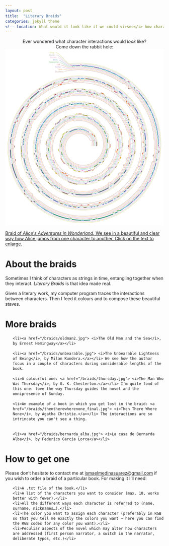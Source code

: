```yaml
---
layout: post
title:  "Literary Braids"
categories: jekyll theme
<!-- location: What would it look like if we could <i>see</i> how characters interact between them? -->
---
```



<center> Ever wondered what character interactions would <i>look</i> like? </center>

<center>     </center>

<center> Come down the rabbit hole: </center>

<div class="post-image">
    <img src="/alice_2000.jpg" alt="A full-size image example" alt = "" height /><a href="/alice_squared.jpg">
    <p class="post-image-caption">Braid of <i> Alice's Adventures in Wonderland.</i> We see in a beautiful and clear way how Alice jumps from one character to another. Click on the text to enlarge.</p></a>
</div>


<h1 class="post-date"> About the braids </h1>

Sometimes I think of characters as strings in time, entangling together when they interact. <i>Literary Braids</i> is that idea made real.
 
Given a literary work, my computer program traces the interactions between characters. Then I feed it colours and to compose these beautiful staves.




<h1 class="post-date"> More braids </h1>

 <ol type="1">
  
   
    <li><a href="/braids/oldman2.jpg"> <i>The Old Man and the Sea</i>, by Ernest Hemingway</a></li>
        
    <li><a href="/braids/unbearable.jpg"> <i>The Unbearable Lightness of Being</i>, by Milan Kundera.</a></li> We see how the author focus in a couple of characters during considerable lengths of the book.
  
    <li>A colourful one: <a href="/braids/thursday.jpg"> <i>The Man Who Was Thursday</i>, by G. K. Chesterton.</a></li> I'm quite fond of this one: love the way Thursday guides the novel and the omnipresence of Sunday.
  
    <li>An example of a book in which you get lost in the braid: <a href="/braids/thentherewherenone_final.jpg"> <i>Then There Where None</i>, by Agatha Christie.</a></li> The interactions are so intrincate you can't see a thing.
  
    
    <li><a href="/braids/bernarda_alba.jpg"> <i>La casa de Bernarda Alba</i>, by Federico Garcia Lorca</a></li>
  
    
  
</ol>   
    
<h1 class="post-date"> How to get one </h1>
    
Please don’t hesitate to contact me at <a href="mailto:ismaelmedinasuarez@gmail.com">ismaelmedinasuarez@gmail.com</a> if you wish to order a braid of a particular book. For making it I’ll need:
 <ol type="1">
  
    <li>A .txt file of the book.</li>
    <li>A list of the characters you want to consider (max. 10, works better with fewer).</li>
    <li>All the different ways each character is referred to (name, surname, nicknames…).</li>
    <li>The color you want to assign each character (preferably in RGB so that you tell me exactly the colors you want – here you can find the RGB codes for any color you want).</li>
    <li>Peculiar aspects of the novel which may alter how characters are addressed (first person narrator, a switch in the narrator, deliberate typos, etc.)</li>

</ol> 
   





   

